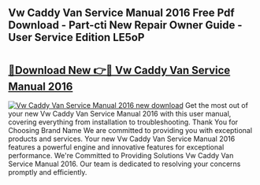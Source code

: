 ## Vw Caddy Van Service Manual 2016 Free Pdf Download - Part-cti New Repair Owner Guide - User Service Edition LE5oP

# <h2><a href="http://bc64575.oget.top/?id=Vw+Caddy+Van+Service+Manual+2016">🔗Download New 👉🔴 Vw Caddy Van Service Manual 2016</a></h2>

[![Vw Caddy Van Service Manual 2016 new download](https://i.imgur.com/5g1atiW.png)](http://bc64575.oget.top/?id=Vw+Caddy+Van+Service+Manual+2016)
Get the most out of your new Vw Caddy Van Service Manual 2016 with this user manual, covering everything from installation to troubleshooting. Thank You for Choosing Brand Name We are committed to providing you with exceptional products and services. Your new Vw Caddy Van Service Manual 2016 features a powerful engine and innovative features for exceptional performance. We're Committed to Providing Solutions Vw Caddy Van Service Manual 2016. Our team is dedicated to resolving your concerns promptly and efficiently.
